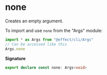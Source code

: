 # none

Creates an empty argument.

To import and use `none` from the "Args" module:

```ts
import * as Args from "@effect/cli/Args"
// Can be accessed like this
Args.none
```

**Signature**

```ts
export declare const none: Args<void>
```

